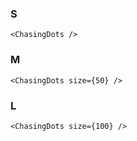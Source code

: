 ### S

    <ChasingDots />

### M

    <ChasingDots size={50} />

### L

    <ChasingDots size={100} />
